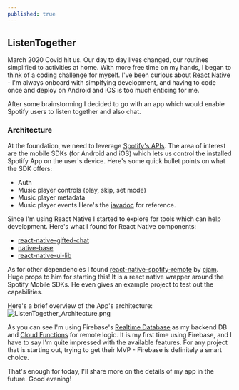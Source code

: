 ```yaml
---
published: true
---
```

## ListenTogether

March 2020 Covid hit us. Our day to day lives changed, our routines simplified to activities at home. With more free time on my hands, I began to think of a coding challenge for myself. I've been curious about [React Native](https://reactnative.dev/) - I'm always onboard with simplfying development, and having to code once and deploy on Android and iOS is too much enticing for me. 

After some brainstorming I decided to go with an app which would enable Spotify users to listen together and also chat. 

### Architecture
At the foundation, we need to leverage [Spotify's APIs](https://developer.spotify.com/documentation/web-api/). The area of interest are the mobile SDKs (for Android and iOS) which lets us control the installed Spotify App on the user's device. Here's some quick bullet points on what the SDK offers:
- Auth 
- Music player controls (play, skip, set mode)
- Music player metadata
- Music player events
Here's the [javadoc](https://spotify.github.io/android-sdk/app-remote-lib/docs/) for reference.

Since I'm using React Native I started to explore for tools which can help development. Here's what I found for React Native components:
- [react-native-gifted-chat](https://github.com/FaridSafi/react-native-gifted-chat)
- [native-base](https://nativebase.io/)
- [react-native-ui-lib](https://github.com/wix/react-native-ui-lib)

As for other dependencies I found [react-native-spotify-remote](https://github.com/cjam/react-native-spotify-remote/issues) by [cjam](https://github.com/cjam). Huge props to him for starting this! It is a react native wrapper around the Spotify Mobile SDKs. He even gives an example project to test out the capabilities. 

Here's a brief overview of the App's architecture:
![ListenTogether_Architecture.png]({{site.baseurl}}/_posts/ListenTogether_Architecture.png)


As you can see I'm using Firebase's [Realtime Database](https://firebase.google.com/docs/database/) as my backend DB and [Cloud Functions](https://firebase.google.com/docs/functions) for remote logic. It is my first time using Firebase, and I have to say I'm quite impressed with the available features. For any project that is starting out, trying to get their MVP - Firebase is definitely a smart choice.

That's enough for today, I'll share more on the details of my app in the future. Good evening!

